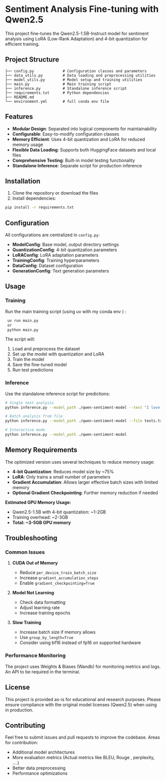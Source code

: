 # Sentiment Analysis Fine-tuning with Qwen2.5

This project fine-tunes the Qwen2.5-1.5B-Instruct model for sentiment analysis using LoRA (Low-Rank Adaptation) and 4-bit quantization for efficient training.

## Project Structure

```
├── config.py             # Configuration classes and parameters
├── data_utils.py         # Data loading and preprocessing utilities
├── model_utils.py        # Model setup and training utilities
├── main.py               # Main training script
├── inference.py          # Standalone inference script
├── requirements.txt      # Python dependencies
├── README.md             
└── environment.yml       # full conda env file
```

## Features

- **Modular Design**: Separated into logical components for maintainability
- **Configurable**: Easy-to-modify configuration classes
- **Memory Efficient**: Uses 4-bit quantization and LoRA for reduced memory usage
- **Flexible Data Loading**: Supports both HuggingFace datasets and local files
- **Comprehensive Testing**: Built-in model testing functionality
- **Standalone Inference**: Separate script for production inference

## Installation

1. Clone the repository or download the files
2. Install dependencies:

```bash
pip install -r requirements.txt
```

## Configuration

All configurations are centralized in `config.py`:

- **ModelConfig**: Base model, output directory settings
- **QuantizationConfig**: 4-bit quantization parameters
- **LoRAConfig**: LoRA adaptation parameters
- **TrainingConfig**: Training hyperparameters
- **DataConfig**: Dataset configuration
- **GenerationConfig**: Text generation parameters

## Usage

### Training

Run the main training script (using uv with my conda env ) :

```bash
 uv run main.py
 or 
 python main.py
```

The script will:

1. Load and preprocess the dataset
2. Set up the model with quantization and LoRA
3. Train the model
4. Save the fine-tuned model
5. Run test predictions

### Inference

Use the standalone inference script for predictions:

```bash
# Single text analysis
python inference.py --model_path ./qwen-sentiment-model --text "I love this product!"

# Batch analysis from file
python inference.py --model_path ./qwen-sentiment-model --file texts.txt

# Interactive mode
python inference.py --model_path ./qwen-sentiment-model
```



## Memory Requirements

The optimized version uses several techniques to reduce memory usage:

- **4-bit Quantization**: Reduces model size by ~75%
- **LoRA**: Only trains a small number of parameters
- **Gradient Accumulation**: Allows larger effective batch sizes with limited memory
- **Optional Gradient Checkpointing**: Further memory reduction if needed

**Estimated GPU Memory Usage:**

- Qwen2.5-1.5B with 4-bit quantization: ~1-2GB
- Training overhead: ~2-3GB
- **Total: ~3-5GB GPU memory**


## Troubleshooting

### Common Issues

1. **CUDA Out of Memory**
   - Reduce `per_device_train_batch_size`
   - Increase `gradient_accumulation_steps`
   - Enable `gradient_checkpointing=True`

2. **Model Not Learning**
   - Check data formatting
   - Adjust learning rate
   - Increase training epochs

3. **Slow Training**
   - Increase batch size if memory allows
   - Use `group_by_length=True`
   - Consider using bf16 instead of fp16 on supported hardware

### Performance Monitoring

The project uses Weights & Biases (Wandb) for monitoring metrics and logs. An API to be required in the terminal.


## License

This project is provided as-is for educational and research purposes. Please ensure compliance with the original model licenses (Qwen2.5) when using in production.

## Contributing

Feel free to submit issues and pull requests to improve the codebase. Areas for contribution:

- Additional model architectures
- More evaluation metrics (Actual metrics like BLEU, Rouge , perplexity, ....)
- Better data preprocessing
- Performance optimizations
